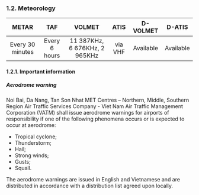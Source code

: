 ### 	1.2. Meteorology

|      METAR       |      TAF      |            VOLMET             |  ATIS   | D-VOLMET  |  D-ATIS   |
| :--------------: | :-----------: | :---------------------------: | :-----: | :-------: | :-------: |
| Every 30 minutes | Every 6 hours | 11 387KHz, 6 676KHz, 2 965KHz | via VHF | Available | Available |



#### 1.2.1. Important information

##### Aerodrome warning

Noi Bai, Da Nang, Tan Son Nhat MET Centres – Northern, Middle, Southern Region Air Traffic Services Company - Viet Nam Air Traffic Management Corporation (VATM) shall issue aerodrome warnings for airports of responsibility if one of the following phenomena occurs or is expected to occur at aerodrome:

- Tropical cyclone;
- Thunderstorm;
- Hail;
- Strong winds;
- Gusts;
- Squall.

The aerodrome warnings are issued in English and Vietnamese and are distributed in accordance with a distribution list agreed upon locally.